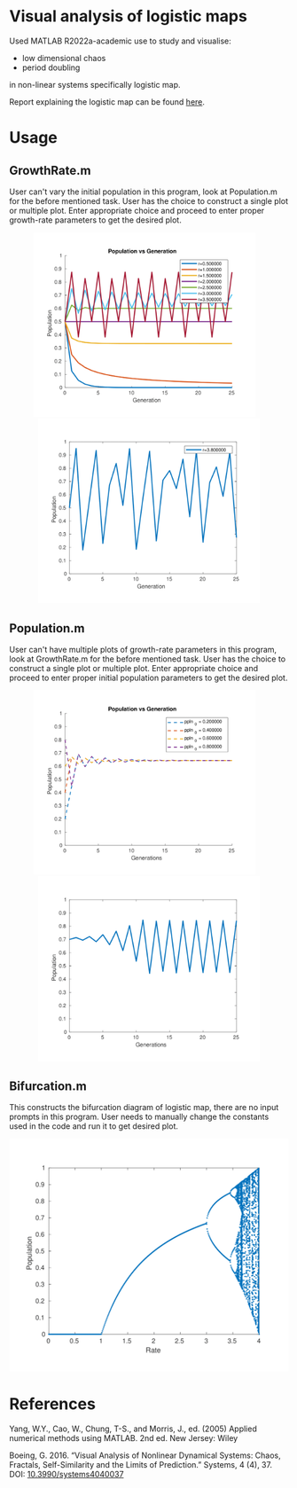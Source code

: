 # Visual analysis of logistic maps

Used MATLAB R2022a-academic use to study and visualise:
* low dimensional chaos
* period doubling

in non-linear systems specifically logistic map.

Report explaining the logistic map can be found [here](https://github.com/dnshkmr7/visual-analysis-nld/blob/main/Report.pdf).

# Usage

## GrowthRate.m

User can't vary the initial population in this program, look at Population.m for the before mentioned task. User has the choice to construct a single plot or multiple plot. Enter appropriate choice and proceed to enter proper growth-rate parameters to get the desired plot.

<div align=center> <img src="Plots/Plot1-1.png" width="400" title="1：single plot"/>&nbsp;&nbsp;&nbsp;&nbsp;<img src="Plots/Plot1-2.png" width="400" title="1：multiple plot"/></div>

## Population.m

User can't have multiple plots of growth-rate parameters in this program, look at GrowthRate.m for the before mentioned task. User has the choice to construct a single plot or multiple plot. Enter appropriate choice and proceed to enter proper initial population parameters to get the desired plot.

<div align=center> <img src="Plots/Plot2-1.png" width="400" title="2：single plot"/>&nbsp;&nbsp;&nbsp;&nbsp;<img src="Plots/Plot2-2.png" width="400" title="2：multiple plot"/></div>

## Bifurcation.m

This constructs the bifurcation diagram of logistic map, there are no input prompts in this program. User needs to manually change the constants used in the code and run it to get desired plot.

<div align=center> <img src="Plots/Plot3.png" width="750" title="3：bifurcation plot"/></div>

# References

Yang, W.Y., Cao, W., Chung, T-S., and Morris, J., ed. (2005) Applied numerical methods using MATLAB. 2nd ed. New Jersey: Wiley

Boeing, G. 2016. “Visual Analysis of Nonlinear Dynamical Systems: Chaos, Fractals, Self-Similarity and the Limits of Prediction.” Systems, 4 (4), 37. DOI: [10.3990/systems4040037](http://dx.doi.org/10.3390/systems4040037)
